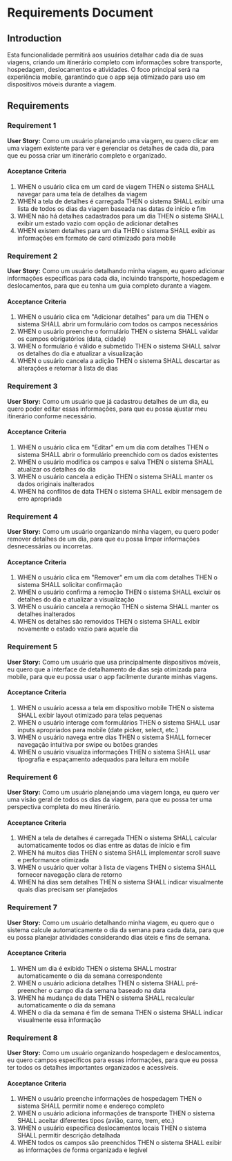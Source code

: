 # Requirements Document

## Introduction

Esta funcionalidade permitirá aos usuários detalhar cada dia de suas viagens, criando um itinerário completo com informações sobre transporte, hospedagem, deslocamentos e atividades. O foco principal será na experiência mobile, garantindo que o app seja otimizado para uso em dispositivos móveis durante a viagem.

## Requirements

### Requirement 1

**User Story:** Como um usuário planejando uma viagem, eu quero clicar em uma viagem existente para ver e gerenciar os detalhes de cada dia, para que eu possa criar um itinerário completo e organizado.

#### Acceptance Criteria

1. WHEN o usuário clica em um card de viagem THEN o sistema SHALL navegar para uma tela de detalhes da viagem
2. WHEN a tela de detalhes é carregada THEN o sistema SHALL exibir uma lista de todos os dias da viagem baseada nas datas de início e fim
3. WHEN não há detalhes cadastrados para um dia THEN o sistema SHALL exibir um estado vazio com opção de adicionar detalhes
4. WHEN existem detalhes para um dia THEN o sistema SHALL exibir as informações em formato de card otimizado para mobile

### Requirement 2

**User Story:** Como um usuário detalhando minha viagem, eu quero adicionar informações específicas para cada dia, incluindo transporte, hospedagem e deslocamentos, para que eu tenha um guia completo durante a viagem.

#### Acceptance Criteria

1. WHEN o usuário clica em "Adicionar detalhes" para um dia THEN o sistema SHALL abrir um formulário com todos os campos necessários
2. WHEN o usuário preenche o formulário THEN o sistema SHALL validar os campos obrigatórios (data, cidade)
3. WHEN o formulário é válido e submetido THEN o sistema SHALL salvar os detalhes do dia e atualizar a visualização
4. WHEN o usuário cancela a adição THEN o sistema SHALL descartar as alterações e retornar à lista de dias

### Requirement 3

**User Story:** Como um usuário que já cadastrou detalhes de um dia, eu quero poder editar essas informações, para que eu possa ajustar meu itinerário conforme necessário.

#### Acceptance Criteria

1. WHEN o usuário clica em "Editar" em um dia com detalhes THEN o sistema SHALL abrir o formulário preenchido com os dados existentes
2. WHEN o usuário modifica os campos e salva THEN o sistema SHALL atualizar os detalhes do dia
3. WHEN o usuário cancela a edição THEN o sistema SHALL manter os dados originais inalterados
4. WHEN há conflitos de data THEN o sistema SHALL exibir mensagem de erro apropriada

### Requirement 4

**User Story:** Como um usuário organizando minha viagem, eu quero poder remover detalhes de um dia, para que eu possa limpar informações desnecessárias ou incorretas.

#### Acceptance Criteria

1. WHEN o usuário clica em "Remover" em um dia com detalhes THEN o sistema SHALL solicitar confirmação
2. WHEN o usuário confirma a remoção THEN o sistema SHALL excluir os detalhes do dia e atualizar a visualização
3. WHEN o usuário cancela a remoção THEN o sistema SHALL manter os detalhes inalterados
4. WHEN os detalhes são removidos THEN o sistema SHALL exibir novamente o estado vazio para aquele dia

### Requirement 5

**User Story:** Como um usuário que usa principalmente dispositivos móveis, eu quero que a interface de detalhamento de dias seja otimizada para mobile, para que eu possa usar o app facilmente durante minhas viagens.

#### Acceptance Criteria

1. WHEN o usuário acessa a tela em dispositivo mobile THEN o sistema SHALL exibir layout otimizado para telas pequenas
2. WHEN o usuário interage com formulários THEN o sistema SHALL usar inputs apropriados para mobile (date picker, select, etc.)
3. WHEN o usuário navega entre dias THEN o sistema SHALL fornecer navegação intuitiva por swipe ou botões grandes
4. WHEN o usuário visualiza informações THEN o sistema SHALL usar tipografia e espaçamento adequados para leitura em mobile

### Requirement 6

**User Story:** Como um usuário planejando uma viagem longa, eu quero ver uma visão geral de todos os dias da viagem, para que eu possa ter uma perspectiva completa do meu itinerário.

#### Acceptance Criteria

1. WHEN a tela de detalhes é carregada THEN o sistema SHALL calcular automaticamente todos os dias entre as datas de início e fim
2. WHEN há muitos dias THEN o sistema SHALL implementar scroll suave e performance otimizada
3. WHEN o usuário quer voltar à lista de viagens THEN o sistema SHALL fornecer navegação clara de retorno
4. WHEN há dias sem detalhes THEN o sistema SHALL indicar visualmente quais dias precisam ser planejados

### Requirement 7

**User Story:** Como um usuário detalhando minha viagem, eu quero que o sistema calcule automaticamente o dia da semana para cada data, para que eu possa planejar atividades considerando dias úteis e fins de semana.

#### Acceptance Criteria

1. WHEN um dia é exibido THEN o sistema SHALL mostrar automaticamente o dia da semana correspondente
2. WHEN o usuário adiciona detalhes THEN o sistema SHALL pré-preencher o campo dia da semana baseado na data
3. WHEN há mudança de data THEN o sistema SHALL recalcular automaticamente o dia da semana
4. WHEN o dia da semana é fim de semana THEN o sistema SHALL indicar visualmente essa informação

### Requirement 8

**User Story:** Como um usuário organizando hospedagem e deslocamentos, eu quero campos específicos para essas informações, para que eu possa ter todos os detalhes importantes organizados e acessíveis.

#### Acceptance Criteria

1. WHEN o usuário preenche informações de hospedagem THEN o sistema SHALL permitir nome e endereço completo
2. WHEN o usuário adiciona informações de transporte THEN o sistema SHALL aceitar diferentes tipos (avião, carro, trem, etc.)
3. WHEN o usuário especifica deslocamentos locais THEN o sistema SHALL permitir descrição detalhada
4. WHEN todos os campos são preenchidos THEN o sistema SHALL exibir as informações de forma organizada e legível